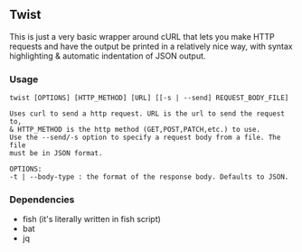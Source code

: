 ## Twist

This is just a very basic wrapper around cURL that lets you make HTTP 
requests and have the output be printed in a relatively nice way, with 
syntax highlighting & automatic indentation of JSON output.

### Usage
```
twist [OPTIONS] [HTTP_METHOD] [URL] [[-s | --send] REQUEST_BODY_FILE]

Uses curl to send a http request. URL is the url to send the request to,
& HTTP_METHOD is the http method (GET,POST,PATCH,etc.) to use.
Use the --send/-s option to specify a request body from a file. The file 
must be in JSON format.

OPTIONS:
-t | --body-type : the format of the response body. Defaults to JSON.
```

### Dependencies
- fish (it's literally written in fish script)
- bat
- jq
